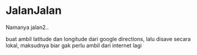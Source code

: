 JalanJalan
==============

Namanya jalan2..

buat ambil latitude dan longitude dari google directions, lalu disave secara lokal, maksudnya biar gak perlu ambil dari internet lagi